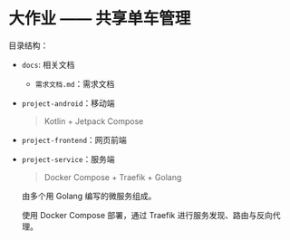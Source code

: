 # 大作业 —— 共享单车管理



目录结构：

- `docs`: 相关文档
    - `需求文档.md`：需求文档
- `project-android`：移动端
  
   > Kotlin + Jetpack Compose
   
- `project-frontend`：网页前端
  
- `project-service`：服务端
  
    > Docker Compose + Traefik + Golang
    
    由多个用 Golang 编写的微服务组成。
    
    使用 Docker Compose 部署，通过 Traefik 进行服务发现、路由与反向代理。